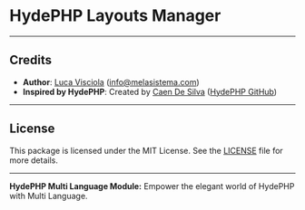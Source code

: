 # HydePHP Layouts Manager



---

## Credits

- **Author**: [Luca Visciola](https://github.com/melasistema) ([info@melasistema.com](mailto:info@melasistema.com))
- **Inspired by HydePHP**: Created by [Caen De Silva](https://github.com/caendesilva) ([HydePHP GitHub](https://github.com/hydephp/hyde))

---

## License

This package is licensed under the MIT License. See the [LICENSE](./LICENSE.md) file for more details.

---

**HydePHP Multi Language Module:** Empower the elegant world of HydePHP with Multi Language.